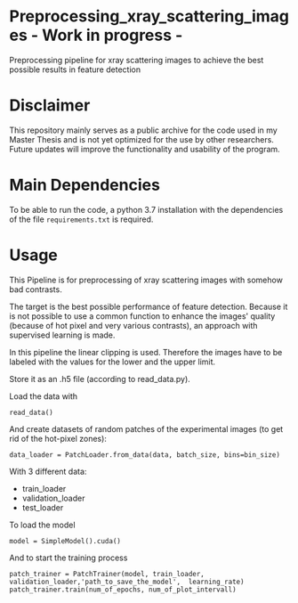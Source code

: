 # Preprocessing_xray_scattering_images - Work in progress -
Preprocessing pipeline for xray scattering images to achieve the best possible results in feature detection

# Disclaimer

This repository mainly serves as a public archive for the code used in my Master Thesis and is not yet optimized for the use by other researchers. Future updates will improve the functionality and usability of the program.

# Main Dependencies
To be able to run the code, a python 3.7 installation with the dependencies of the file `requirements.txt` is required.

# Usage
This Pipeline is for preprocessing of xray scattering images with somehow bad contrasts.

The target is the best possible performance of feature detection. 
Because it is not possible to use a common function to enhance the images' quality (because of hot pixel and very various contrasts), an approach with supervised learning is made.

In this pipeline the linear clipping is used.
Therefore the images have to be labeled with the values for the lower and the upper limit.

Store it as an .h5 file (according to read_data.py).

Load the data with 

    read_data()

And create datasets of random patches of the experimental images (to get rid of the hot-pixel zones):

    data_loader = PatchLoader.from_data(data, batch_size, bins=bin_size)
With 3 different data:    
- train_loader
- validation_loader
- test_loader 
    
To load the model

    model = SimpleModel().cuda()
    
And to start the training process

    patch_trainer = PatchTrainer(model, train_loader, validation_loader,'path_to_save_the_model',  learning_rate)
    patch_trainer.train(num_of_epochs, num_of_plot_intervall)
